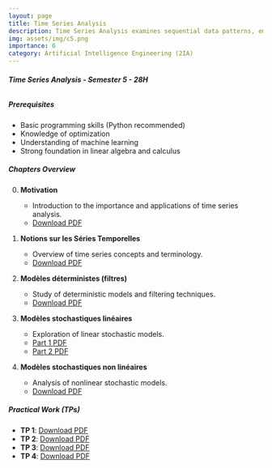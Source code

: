 ```yaml
---
layout: page
title: Time Series Analysis
description: Time Series Analysis examines sequential data patterns, emphasizing forecasting, trend detection, and modeling for dynamic systems and applications.
img: assets/img/c5.png
importance: 6
category: Artificial Intelligence Engineering (2IA)
---
```

######  **Time Series Analysis - Semester 5 - 28H**

#####  **Prerequisites**
- Basic programming skills (Python recommended)
- Knowledge of optimization
- Understanding of machine learning
- Strong foundation in linear algebra and calculus

#####   **Chapters Overview**

0. **Motivation**
   - Introduction to the importance and applications of time series analysis.
   - [Download PDF](../../assets/cours/Time%20series/TS-CH0.pdf)

1. **Notions sur les Séries Temporelles**
   - Overview of time series concepts and terminology.
   - [Download PDF](../../assets/cours/Time%20series/TS-CH1.pdf)

2. **Modèles déterministes (filtres)**
   - Study of deterministic models and filtering techniques.
   - [Download PDF](../../assets/cours/Time%20series/TS-CH2%20.pdf)

3. **Modèles stochastiques linéaires**
   - Exploration of linear stochastic models.
   - [Part 1 PDF](../../assets/cours/Time%20series/TS-CH3-Part1.pdf)
   - [Part 2 PDF](../../assets/cours/Time%20series/TS-CH3-Part2.pdf)

4. **Modèles stochastiques non linéaires**
   - Analysis of nonlinear stochastic models.
   - [Download PDF](../../assets/cours/Time%20series/TS-CH4.pdf)

#####   **Practical Work (TPs)**

- **TP 1**: [Download PDF](../../assets/cours/Time%20series/TP%201.pdf)
- **TP 2**: [Download PDF](../../assets/cours/Time%20series/TP%202.pdf)
- **TP 3**: [Download PDF](../../assets/cours/Time%20series/TP%203.pdf)
- **TP 4**: [Download PDF](../../assets/cours/Time%20series/TP%204.pdf)
